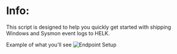 # Info:
This script is designed to help you quickly get started with shipping Windows and Sysmon event logs to HELK.

Example of what you'll see
![Endpoint Setup](/Endpoint-Config.png "Example")
